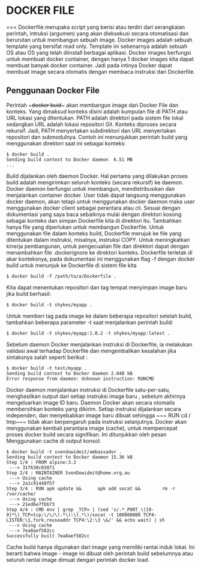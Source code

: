 # DOCKER FILE 
===
Dockerfile merupaka script yang berisi atau terdiri dari serangkaian perintah, intruksi (argumen) yang akan dieksekusi secara otomatisasi dan berurutan untuk membangun sebuah image. Docker images adalah sebuah template yang bersifat read only. Template ini sebenarnya adalah sebuah OS atau OS yang telah diinstall berbagai aplikasi. Docker images berfungsi untuk membuat docker container, dengan hanya 1 docker images kita dapat membuat banyak docker container. Jadi pada intinya Docker dapat membuat image secara otomatis dengan membaca instruksi dari Dockerfile. 

## Penggunaan Docker File 

Perintah ~~~docker buid~~~  akan membangun image dari Docker File dan konteks. Yang dimaksud konteks disini adalah kumpulan file di PATH atau URL lokasi yang ditentukan. PATH adalah direktori pada sistem file lokal sedangkan URL adalah lokasi repositori Git.
Konteks diproses secara rekursif. Jadi, PATH menyertakan subdirektori dan URL menyertakan repositori dan submodulnya. Contoh ini menunjukkan perintah build yang menggunakan direktori saat ini sebagai konteks:
~~~
$ docker build .
Sending build context to Docker daemon  6.51 MB
...
~~~

Build dijalankan oleh daemon Docker. Hal pertama yang dilakukan proses build adalah mengirimkan seluruh konteks (secara rekursif) ke daemon. Docker daemon berfungsi untuk membangun, mendistribusikan dan menjalankan container docker. User tidak dapat langsung menggunakan docker daemon, akan tetapi untuk menggunakan docker daemon maka user menggunakan docker client sebagai perantara atau cli. Sesuai dengan dokumentasi yang saya baca sebaiknya mulai dengan direktori kosong sebagai konteks dan simpan Dockerfile kita di direktori itu. Tambahkan hanya file yang diperlukan untuk membangun Dockerfile.
Untuk menggunakan file dalam konteks build, Dockerfile merujuk ke file yang ditentukan dalam instruksi, misalnya, instruksi COPY. Untuk meningkatkan kinerja pembangunan, untuk pengecualian  file dan direktori dapat dengan menambahkan file .dockerignore ke direktori konteks.
Dockerfile terletak di akar konteksnya, pada dokumentasi ini menggunakan flag -f dengan docker build  untuk menunjuk ke Dockerfile di sistem file kita

~~~
$ docker build -f /path/to/a/Dockerfile .
~~~ 

Kita dapat menentukan repositori dan tag tempat menyimpan image baru jika build berhasil:

~~~
$ docker build -t shykes/myapp .
~~~

Untuk memberi tag pada image ke dalam beberapa repositori setelah build, tambahkan beberapa parameter -t  saat menjalankan perintah build:

~~~
$ docker build -t shykes/myapp:1.0.2 -t shykes/myapp:latest .
~~~

Sebelum daemon Docker menjalankan instruksi di Dockerfile, ia melakukan validasi awal terhadap Dockerfile dan mengembalikan kesalahan jika sintaksnya salah seperti berikut :

~~~
$ docker build -t test/myapp .
Sending build context to Docker daemon 2.048 kB
Error response from daemon: Unknown instruction: RUNCMD
~~~

Docker daemon menjalankan instruksi di Dockerfile satu-per-satu, menghasilkan output dari setiap instruksi image baru , sebelum akhirnya mengeluarkan image ID baru. Daemon Docker akan secara otomatis membersihkan konteks yang dikirim.
Setiap instruksi dijalankan secara independen, dan menyebabkan image baru dibuat sehingga ~~~ RUN cd / tmp~~~  tidak akan berpengaruh pada instruksi selanjutnya.
Docker akan menggunakan kembali  perantara image  (cache), untuk mempercepat proses docker build secara signifikan. Ini ditunjukkan oleh pesan Menggunakan cache di output konsol. 

~~~
$ docker build -t svendowideit/ambassador .
Sending build context to Docker daemon 15.36 kB
Step 1/4 : FROM alpine:3.2
 ---> 31f630c65071
Step 2/4 : MAINTAINER SvenDowideit@home.org.au
 ---> Using cache
 ---> 2a1c91448f5f
Step 3/4 : RUN apk update &&      apk add socat &&        rm -r /var/cache/
 ---> Using cache
 ---> 21ed6e7fbb73
Step 4/4 : CMD env | grep _TCP= | (sed 's/.*_PORT_\([0-9]*\)_TCP=tcp:\/\/\(.*\):\(.*\)/socat -t 100000000 TCP4-LISTEN:\1,fork,reuseaddr TCP4:\2:\3 \&/' && echo wait) | sh
 ---> Using cache
 ---> 7ea8aef582cc
Successfully built 7ea8aef582cc
~~~

Cache build hanya digunakan dari image yang memiliki rantai induk lokal. Ini berarti bahwa image - image ini dibuat oleh perintah build sebelumnya atau seluruh rantai image dimuat dengan perintah docker load. 